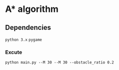 # A* algorithm 

## Dependencies
`python 3.x`
`pygame`

### Excute
`python main.py --M 30 --M 30 --obstacle_ratio 0.2`
